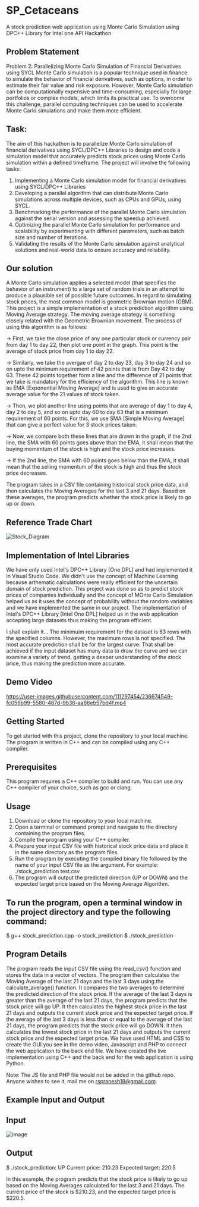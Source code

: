 # SP_Cetaceans
A stock prediction web application using Monte Carlo Simulation using DPC++ Library for Intel one API Hackathon
## Problem Statement
Problem 2: Parallelizing Monte Carlo Simulation of Financial Derivatives using SYCL
Monte Carlo simulation is a popular technique used in finance to simulate the behavior of financial derivatives, such as options, in order to estimate their fair value and risk exposure. However, Monte Carlo simulation can be computationally expensive and time-consuming, especially for large portfolios or complex models, which limits its practical use. To overcome this challenge, parallel computing techniques can be used to accelerate Monte Carlo simulations and make them more efficient.

## Task:

The aim of this hackathon is to parallelize Monte Carlo simulation of financial derivatives using SYCL/DPC++ Libraries to design and code a simulation model that accurately predicts stock prices using Monte Carlo simulation within a defined timeframe. The project will involve the following tasks:
1. Implementing a Monte Carlo simulation model for financial derivatives using SYCL/DPC++ Libraries
2. Developing a parallel algorithm that can distribute Monte Carlo simulations across multiple devices, such as CPUs and GPUs, using SYCL.
3. Benchmarking the performance of the parallel Monte Carlo simulation against the serial version and assessing the speedup achieved.
4. Optimizing the parallel Monte Carlo simulation for performance and scalability by experimenting with different parameters, such as batch size and number of iterations.
5. Validating the results of the Monte Carlo simulation against analytical solutions and real-world data to ensure accuracy and reliability.

## Our solution
A Monte Carlo simulation applies a selected model (that specifies the behavior of an instrument) to a large set of random trials in an attempt to produce a plausible set of possible future outcomes. In regard to simulating stock prices, the most common model is geometric Brownian motion (GBM).
This project is a simple implementation of a stock prediction algorithm using Moving Average strategy. The moving average strategy is something closely related with the Geometric Brownian movement. The process of using this algorithm is as follows:

-> First, we take the close price of any one particular stock or currency pair from day 1 to day 22, then plot one point in the graph. This point is the average of stock      price from day 1 to day 22.

-> Similarly, we take the avergae of day 2 to day 23, day 3 to day 24 and so on upto the minimum requirement of 42 points that is from Day 42 to day 63. These 42 points        together form a line and the difference of 21 points that we take is mandatory for the efficiency of the algorithm. This line is known as EMA [Exponential Moving            Average] and is used to give an accurate average value for the 21 values of stock taken. 

-> Then, we plot another line using points that are average of day 1 to day 4, day 2 to day 5, and so on upto day 60 to day 63 that is a minimum requirement of 60 points.      For this, we use SMA [Simple Moving Average] that can give a perfect value for 3 stock prices taken. 

-> Now, we compare both these lines that are drawn in the graph, if the 2nd line, the SMA with 60 points goes above than the EMA, it shall mean that the buying momentum of    the stock is high and the stock price increases.

-> If the 2nd line, the SMA with 60 points goes below than the EMA, it shall mean that the selling momentum of the stock is high and thus the stock price decreases.

The program takes in a CSV file containing historical stock price data, and then calculates the Moving Averages for the last 3 and 21 days. Based on these averages, the program predicts whether the stock price is likely to go up or down.

## Reference Trade Chart

![Stock_Diagram](https://user-images.githubusercontent.com/111297454/236674642-80906c55-21f1-4e48-98f9-841c466e2e04.png)

## Implementation of Intel Libraries

We have only used Intel's DPC++ Library [One DPL] and had implemented it in Visual Studio Code. 
We didn't use the concept of Machine Learning because arthematic calculations were really efficient for the uncertain domain of stock prediction.
This project was done so as to predict stock prices of companies individually and the concept of MOnte Carlo Simulation helped us as it uses the concept of probability without the random variables and we have implemented the same in our project.
The implementation of Intel's DPC++ Library [Intel One DPL] helped us in the web application accepting large datasets thus making the program efficient. 

I shall explain it... The minimuim requirement for the dataset is 63 rows with the specified columns. However, the maximum rows is not specified. The most accurate prediction shall be for the largest curve. That shall be achieved if the input dataset has many data to draw the curve and we can examine a variety of trend, getting a deeper understanding of the stock price, thus making the prediction more accurate.

## Demo Video

https://user-images.githubusercontent.com/111297454/236674549-fc056b99-5580-487d-9b36-aa66eb57bd4f.mp4

## Getting Started

To get started with this project, clone the repository to your local machine. The program is written in C++ and can be compiled using any C++ compiler.

## Prerequisites

This program requires a C++ compiler to build and run. You can use any C++ compiler of your choice, such as gcc or clang.

## Usage

1.	Download or clone the repository to your local machine.
2.	Open a terminal or command prompt and navigate to the directory containing the program files.
3.	Compile the program using your C++ compiler.
4.	Prepare your input CSV file with historical stock price data and place it in the same directory as the program files.
5.	Run the program by executing the compiled binary file followed by the name of your input CSV file as the argument. For example: ./stock_prediction test.csv
6.	The program will output the predicted direction (UP or DOWN) and the expected target price based on the Moving Average Algorithm.

## To run the program, open a terminal window in the project directory and type the following command:

$ g++ stock_prediction.cpp -o stock_prediction
$ ./stock_prediction

## Program Details
The program reads the input CSV file using the read_csv() function and stores the data in a vector of vectors. The program then calculates the Moving Average of the last 21 days and the last 3 days using the calculate_average() function. It compares the two averages to determine the predicted direction of the stock price.
If the average of the last 3 days is greater than the average of the last 21 days, the program predicts that the stock price will go UP. It then calculates the highest stock price in the last 21 days and outputs the current stock price and the expected target price.
If the average of the last 3 days is less than or equal to the average of the last 21 days, the program predicts that the stock price will go DOWN. It then calculates the lowest stock price in the last 21 days and outputs the current stock price and the expected target price.
We have used HTML and CSS to create the GUI you see in the demo video, Javascript and PHP to connect the web application to the back end file. We have created the live implementation using C++ and the back end for the web application is using Python. 

Note: The JS file and PHP file would not be added in the github repo. Anyone wishes to see it, mail me on rspranesh18@gmail.com.

## Example Input and Output
## Input

![image](https://user-images.githubusercontent.com/111297454/236668950-b5cdfd6f-7fb8-454d-a0f5-00d2fffa4be5.png)

## Output
$ ./stock_prediction:
UP
Current price: 210.23
Expected target: 220.5

In this example, the program predicts that the stock price is likely to go up based on the Moving Averages calculated for the last 3 and 21 days. The current price of the stock is $210.23, and the expected target price is $220.5.
